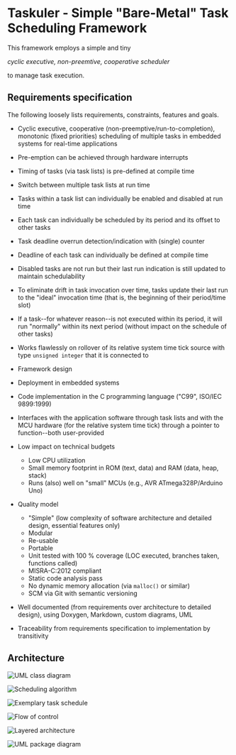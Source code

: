 # Taskuler - Simple "Bare-Metal" Task Scheduling Framework

This framework employs a simple and tiny

*cyclic executive, non-preemtive, cooperative scheduler*

to manage task execution.

## Requirements specification

The following loosely lists requirements, constraints, features and goals.

* Cyclic executive, cooperative (non-preemptive/run-to-completion), monotonic
  (fixed priorities) scheduling of multiple tasks in embedded systems for
  real-time applications
* Pre-emption can be achieved through hardware interrupts
* Timing of tasks (via task lists) is pre-defined at compile time
* Switch between multiple task lists at run time
* Tasks within a task list can individually be enabled and disabled at run time
* Each task can individually be scheduled by its period and its offset to other
  tasks
* Task deadline overrun detection/indication with (single) counter
* Deadline of each task can individually be defined at compile time
* Disabled tasks are not run but their last run indication is still updated to
  maintain schedulability
* To eliminate drift in task invocation over time, tasks update their last run
  to the "ideal" invocation time (that is, the beginning of their period/time
  slot)
* If a task--for whatever reason--is not executed within its period, it will
  run "normally" within its next period (without impact on the schedule of
  other tasks)
* Works flawlessly on rollover of its relative system time tick source with
  type `unsigned integer` that it is connected to

* Framework design
* Deployment in embedded systems
* Code implementation in the C programming language ("C99", ISO/IEC 9899:1999)
* Interfaces with the application software through task lists and with the MCU
  hardware (for the relative system time tick) through a pointer to
  function--both user-provided

* Low impact on technical budgets
    * Low CPU utilization
    * Small memory footprint in ROM (text, data) and RAM (data, heap, stack)
    * Runs (also) well on "small" MCUs (e.g., AVR ATmega328P/Arduino Uno)
* Quality model
    * "Simple" (low complexity of software architecture and detailed design,
      essential features only)
    * Modular
    * Re-usable
    * Portable
    * Unit tested with 100 % coverage (LOC executed, branches taken, functions
      called)
    * MISRA-C:2012 compliant
    * Static code analysis pass
    * No dynamic memory allocation (via `malloc()` or similar)
    * SCM via Git with semantic versioning
* Well documented (from requirements over architecture to detailed design),
  using Doxygen, Markdown, custom diagrams, UML
* Traceability from requirements specification to implementation by
  transitivity

## Architecture

![UML class diagram](./doc/arc/figures/taskuler-cd.png)

![Scheduling algorithm](./doc/arc/figures/taskuler-scheduler-ad.png)

![Exemplary task schedule](./doc/arc/figures/taskuler-task-schedule-example-cstmd.png)

![Flow of control](./doc/arc/figures/taskuler-smd.png)

![Layered architecture](./doc/arc/figures/taskuler-cmpd.png)

![UML package diagram](./doc/arc/figures/taskuler-pd.png)
